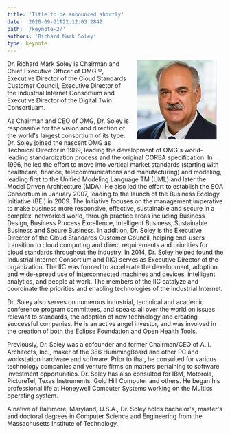 ```yaml
---
title: 'Title to be announced shortly'
date: '2020-09-21T22:12:03.284Z'
path: '/keynote-2/'
authors: 'Richard Mark Soley'
type: keynote
---
```


<img align="right" width="185" style="margin-left:16px;margin-right:16px" src="https://raw.githubusercontent.com/edoc2021/edoc2021.github.io/dev/content/images/Richard-Soley.jpg">

Dr. Richard Mark Soley is Chairman and Chief Executive Officer of OMG ®, Executive Director of the Cloud Standards Customer Council, Executive Director of the Industrial Internet Consortium and Executive Director of the Digital Twin Consortiuam.

As Chairman and CEO of OMG, Dr. Soley is responsible for the vision and direction of the world's largest consortium of its type. Dr. Soley joined the nascent OMG as Technical Director in 1989, leading the development of OMG's world-leading standardization process and the original CORBA specification. In 1996, he led the effort to move into vertical market standards (starting with healthcare, finance, telecommunications and manufacturing) and modeling, leading first to the Unified Modeling Language TM (UML) and later the Model Driven Architecture (MDA). He also led the effort to establish the SOA Consortium in January 2007, leading to the launch of the Business Ecology Initiative (BEI) in 2009. The Initiative focuses on the management imperative to make business more responsive, effective, sustainable and secure in a complex, networked world, through practice areas including Business Design, Business Process Excellence, Intelligent Business, Sustainable Business and Secure Business.  In addition, Dr. Soley is the Executive Director of the Cloud Standards Customer Council, helping end-users transition to cloud computing and direct requirements and priorities for cloud standards throughout the industry. In 2014, Dr. Soley helped found the Industrial Internet Consortium and (IIC) serves as Executive Director of the organization. The IIC was formed to accelerate the development, adoption and wide-spread use of interconnected machines and devices, intelligent analytics, and people at work. The members of the IIC catalyze and coordinate the priorities and enabling technologies of the Industrial Internet.

Dr. Soley also serves on numerous industrial, technical and academic conference program committees, and speaks all over the world on issues relevant to standards, the adoption of new technology and creating successful companies.  He is an active angel investor, and was involved in the creation of both the Eclipse Foundation and Open Health Tools.

Previously, Dr. Soley was a cofounder and former Chairman/CEO of A. I. Architects, Inc., maker of the 386 HummingBoard and other PC and workstation hardware and software. Prior to that, he consulted for various technology companies and venture firms on matters pertaining to software investment opportunities. Dr. Soley has also consulted for IBM, Motorola, PictureTel, Texas Instruments, Gold Hill Computer and others. He began his professional life at Honeywell Computer Systems working on the Multics operating system.

A native of Baltimore, Maryland, U.S.A., Dr. Soley holds bachelor's, master's and doctoral degrees in Computer Science and Engineering from the Massachusetts Institute of Technology.
